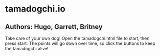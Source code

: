 # tamadogchi.io
## Authors: Hugo, Garrett, Britney

Take care of your own dog! Open the tamadogchi.html file to start, then press start. The points will go down over time, so click the buttons to keep the tamadogchi alive!
